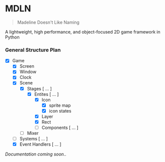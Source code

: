 # MDLN

> Madeline Doesn't Like Naming

A lightweight, high performance, and object-focused 2D game framework in Python

### General Structure Plan

- [x] Game
    - [x] Screen
    - [x] Window
    - [x] Clock
    - [x] Scene
        - [x] Stages [ ... ]
            - [x] Entites [ ... ]
                - [x] Icon
                    - [x] sprite map
                    - [x] icon states
                - [x] Layer
                - [x] Rect
                - [ ] Components [ ... ]
        - [ ] Mixer
    - [ ] Systems [ ... ]
    - [x] Event Handlers [ ... ]

*Documentation coming soon..*
